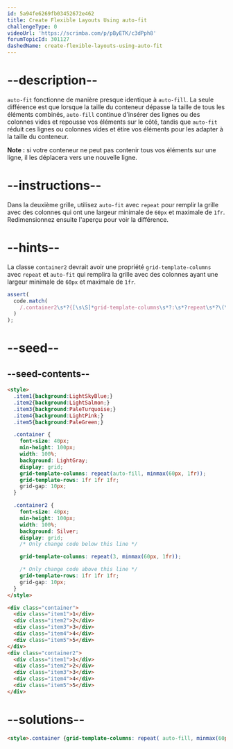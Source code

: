 ```yaml
---
id: 5a94fe6269fb03452672e462
title: Create Flexible Layouts Using auto-fit
challengeType: 0
videoUrl: 'https://scrimba.com/p/pByETK/c3dPph8'
forumTopicId: 301127
dashedName: create-flexible-layouts-using-auto-fit
---
```


# --description--

`auto-fit` fonctionne de manière presque identique à `auto-fill`. La seule différence est que lorsque la taille du conteneur dépasse la taille de tous les éléments combinés, `auto-fill` continue d'insérer des lignes ou des colonnes vides et repousse vos éléments sur le côté, tandis que `auto-fit` réduit ces lignes ou colonnes vides et étire vos éléments pour les adapter à la taille du conteneur.

**Note :** si votre conteneur ne peut pas contenir tous vos éléments sur une ligne, il les déplacera vers une nouvelle ligne.

# --instructions--

Dans la deuxième grille, utilisez `auto-fit` avec `repeat` pour remplir la grille avec des colonnes qui ont une largeur minimale de `60px` et maximale de `1fr`. Redimensionnez ensuite l'aperçu pour voir la différence.

# --hints--

La classe `container2` devrait avoir une propriété `grid-template-columns` avec `repeat` et `auto-fit` qui remplira la grille avec des colonnes ayant une largeur minimale de `60px` et maximale de `1fr`.

```js
assert(
  code.match(
    /.container2\s*?{[\s\S]*grid-template-columns\s*?:\s*?repeat\s*?\(\s*?auto-fit\s*?,\s*?minmax\s*?\(\s*?60px\s*?,\s*?1fr\s*?\)\s*?\)\s*?;[\s\S]*}/gi
  )
);
```

# --seed--

## --seed-contents--

```html
<style>
  .item1{background:LightSkyBlue;}
  .item2{background:LightSalmon;}
  .item3{background:PaleTurquoise;}
  .item4{background:LightPink;}
  .item5{background:PaleGreen;}

  .container {
    font-size: 40px;
    min-height: 100px;
    width: 100%;
    background: LightGray;
    display: grid;
    grid-template-columns: repeat(auto-fill, minmax(60px, 1fr));
    grid-template-rows: 1fr 1fr 1fr;
    grid-gap: 10px;
  }

  .container2 {
    font-size: 40px;
    min-height: 100px;
    width: 100%;
    background: Silver;
    display: grid;
    /* Only change code below this line */

    grid-template-columns: repeat(3, minmax(60px, 1fr));

    /* Only change code above this line */
    grid-template-rows: 1fr 1fr 1fr;
    grid-gap: 10px;
  }
</style>

<div class="container">
  <div class="item1">1</div>
  <div class="item2">2</div>
  <div class="item3">3</div>
  <div class="item4">4</div>
  <div class="item5">5</div>
</div>
<div class="container2">
  <div class="item1">1</div>
  <div class="item2">2</div>
  <div class="item3">3</div>
  <div class="item4">4</div>
  <div class="item5">5</div>
</div>
```

# --solutions--

```html
<style>.container {grid-template-columns: repeat( auto-fill, minmax(60px, 1fr));} .container2 {grid-template-columns: repeat(auto-fit, minmax(60px, 1fr));}</style>
```
